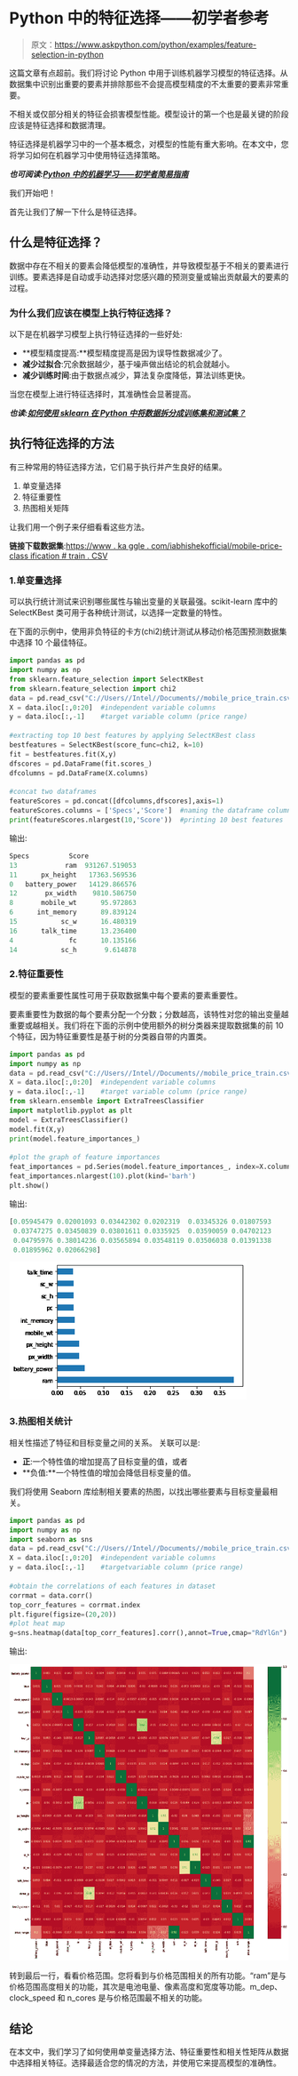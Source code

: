 # Python 中的特征选择——初学者参考

> 原文：<https://www.askpython.com/python/examples/feature-selection-in-python>

这篇文章有点超前。我们将讨论 Python 中用于训练机器学习模型的特征选择。从数据集中识别出重要的要素并排除那些不会提高模型精度的不太重要的要素非常重要。

不相关或仅部分相关的特征会损害模型性能。模型设计的第一个也是最关键的阶段应该是特征选择和数据清理。

特征选择是机器学习中的一个基本概念，对模型的性能有重大影响。在本文中，您将学习如何在机器学习中使用特征选择策略。

***也可阅读:[Python 中的机器学习——初学者简易指南](https://www.askpython.com/python/machine-learning-introduction)***

我们开始吧！

首先让我们了解一下什么是特征选择。

## 什么是特征选择？

数据中存在不相关的要素会降低模型的准确性，并导致模型基于不相关的要素进行训练。要素选择是自动或手动选择对您感兴趣的预测变量或输出贡献最大的要素的过程。

### 为什么我们应该在模型上执行特征选择？

以下是在机器学习模型上执行特征选择的一些好处:

*   **模型精度提高:**模型精度提高是因为误导性数据减少了。
*   **减少过拟合**:冗余数据越少，基于噪声做出结论的机会就越小。
*   **减少训练时间**:由于数据点减少，算法复杂度降低，算法训练更快。

当您在模型上进行特征选择时，其准确性会显著提高。

***也读:[如何使用 sklearn 在 Python 中将数据拆分成训练集和测试集？](https://www.askpython.com/python/examples/split-data-training-and-testing-set)***

## 执行特征选择的方法

有三种常用的特征选择方法，它们易于执行并产生良好的结果。

1.  单变量选择
2.  特征重要性
3.  热图相关矩阵

让我们用一个例子来仔细看看这些方法。

**链接下载数据集**:[https://www . ka ggle . com/iabhishekofficial/mobile-price-class ification # train . CSV](https://www.kaggle.com/iabhishekofficial/mobile-price-classification#train.csv)

### 1.单变量选择

可以执行统计测试来识别哪些属性与输出变量的关联最强。scikit-learn 库中的 SelectKBest 类可用于各种统计测试，以选择一定数量的特性。

在下面的示例中，使用非负特征的卡方(chi2)统计测试从移动价格范围预测数据集中选择 10 个最佳特征。

```py
import pandas as pd
import numpy as np
from sklearn.feature_selection import SelectKBest
from sklearn.feature_selection import chi2
data = pd.read_csv("C://Users//Intel//Documents//mobile_price_train.csv")
X = data.iloc[:,0:20]  #independent variable columns
y = data.iloc[:,-1]    #target variable column (price range)

#extracting top 10 best features by applying SelectKBest class
bestfeatures = SelectKBest(score_func=chi2, k=10)
fit = bestfeatures.fit(X,y)
dfscores = pd.DataFrame(fit.scores_)
dfcolumns = pd.DataFrame(X.columns)

#concat two dataframes
featureScores = pd.concat([dfcolumns,dfscores],axis=1)
featureScores.columns = ['Specs','Score']  #naming the dataframe columns
print(featureScores.nlargest(10,'Score'))  #printing 10 best features

```

输出:

```py
Specs          Score
13            ram  931267.519053
11      px_height   17363.569536
0   battery_power   14129.866576
12       px_width    9810.586750
8       mobile_wt      95.972863
6      int_memory      89.839124
15           sc_w      16.480319
16      talk_time      13.236400
4              fc      10.135166
14           sc_h       9.614878
```

### 2.特征重要性

模型的要素重要性属性可用于获取数据集中每个要素的要素重要性。

要素重要性为数据的每个要素分配一个分数；分数越高，该特性对您的输出变量越重要或越相关。我们将在下面的示例中使用额外的树分类器来提取数据集的前 10 个特征，因为特征重要性是基于树的分类器自带的内置类。

```py
import pandas as pd
import numpy as np
data = pd.read_csv("C://Users//Intel//Documents//mobile_price_train.csv")
X = data.iloc[:,0:20]  #independent variable columns
y = data.iloc[:,-1]    #target variable column (price range)
from sklearn.ensemble import ExtraTreesClassifier
import matplotlib.pyplot as plt
model = ExtraTreesClassifier()
model.fit(X,y)
print(model.feature_importances_) 

#plot the graph of feature importances 
feat_importances = pd.Series(model.feature_importances_, index=X.columns)
feat_importances.nlargest(10).plot(kind='barh')
plt.show()

```

输出:

```py
[0.05945479 0.02001093 0.03442302 0.0202319  0.03345326 0.01807593
 0.03747275 0.03450839 0.03801611 0.0335925  0.03590059 0.04702123
 0.04795976 0.38014236 0.03565894 0.03548119 0.03506038 0.01391338
 0.01895962 0.02066298]
```

![Feature Importance Plot](img/325641ad0f7c3b113612f8eedf04edd4.png)

### 3.热图相关统计

相关性描述了特征和目标变量之间的关系。
关联可以是:

*   **正**:一个特性值的增加提高了目标变量的值，或者
*   **负值:**一个特性值的增加会降低目标变量的值。

我们将使用 Seaborn 库绘制相关要素的热图，以找出哪些要素与目标变量最相关。

```py
import pandas as pd
import numpy as np
import seaborn as sns
data = pd.read_csv("C://Users//Intel//Documents//mobile_price_train.csv")
X = data.iloc[:,0:20]  #independent variable columns
y = data.iloc[:,-1]    #targetvariable column (price range)

#obtain the correlations of each features in dataset
corrmat = data.corr()
top_corr_features = corrmat.index
plt.figure(figsize=(20,20))
#plot heat map
g=sns.heatmap(data[top_corr_features].corr(),annot=True,cmap="RdYlGn")

```

输出:

![HEAT MAP](img/05676f2633d7a89e88afdf536b5f5f8d.png)

转到最后一行，看看价格范围。您将看到与价格范围相关的所有功能。“ram”是与价格范围高度相关的功能，其次是电池电量、像素高度和宽度等功能。m_dep、clock_speed 和 n_cores 是与价格范围最不相关的功能。

## **结论**

在本文中，我们学习了如何使用单变量选择方法、特征重要性和相关性矩阵从数据中选择相关特征。选择最适合您的情况的方法，并使用它来提高模型的准确性。